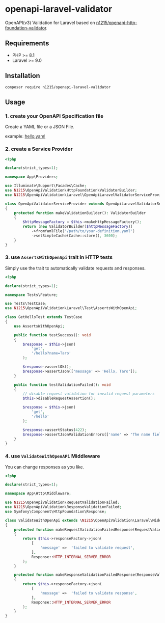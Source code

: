 # openapi-laravel-validator
OpenAPI(v3) Validation for Laravel based on [n1215/openapi-http-foundation-validator](https://github.com/n1215/openapi-http-foundation-validator).

## Requirements
- PHP >= 8.1
- Laravel >= 9.0

## Installation

```shell
composer require n1215/openapi-laravel-validator
```

## Usage

### 1. create your OpenAPI Specification file
Create a YAML file or a JSON File.

example: [hello.yaml](./resource/hello.yaml)


### 2. create a Service Provider

```php
<?php

declare(strict_types=1);

namespace App\Providers;

use Illuminate\Support\Facades\Cache;
use N1215\OpenApiValidation\HttpFoundation\ValidatorBuilder;
use N1215\OpenApiValidation\Laravel\OpenApiLaravelValidatorServiceProvider;

class OpenApiValidatorServiceProvider extends OpenApiLaravelValidatorServiceProvider
{
    protected function makeValidationBuilder(): ValidatorBuilder
    {
        $httpMessageFactory = $this->makeHttpMessageFactory();
        return (new ValidatorBuilder($httpMessageFactory))
            ->fromYamlFile('/path/to/your-definition.yaml')
            ->setSimpleCache(Cache::store(), 3600);
    }
}
```

### 3. use `AssertsWithOpenApi` trait in HTTP tests
Simply use the trait to automatically validate requests and responses.

```php
<?php

declare(strict_types=1);

namespace Tests\Feature;

use Tests\TestCase;
use N1215\OpenApiValidation\Laravel\Test\AssertsWithOpenApi;

class GetHelloTest extends TestCase
{
    use AssertsWithOpenApi;

    public function testSuccess(): void
    {
        $response = $this->json(
            'get',
            '/hello?name=Taro'
        );

        $response->assertOk();
        $response->assertJson(['message' => 'Hello, Taro']);
    }

    public function testValidationFailed(): void
    {
        // disable request validation for invalid request parameters
        $this->disableRequestAssertion();

        $response = $this->json(
            'get',
            '/hello'
        );

        $response->assertStatus(422);
        $response->assertJsonValidationErrors(['name' => 'The name field is required']);
    }
}
```

### 4. use `ValidateWithOpenAPi` Middleware

You can change responses as you like.

```php
<?php

declare(strict_types=1);

namespace App\Http\Middleware;

use N1215\OpenApiValidation\RequestValidationFailed;
use N1215\OpenApiValidation\ResponseValidationFailed;
use Symfony\Component\HttpFoundation\Response;

class ValidateWithOpenApi extends \N1215\OpenApiValidation\Laravel\Middleware\ValidateWithOpenApi
{
    protected function makeRequestValidationFailedResponse(RequestValidationFailed $e): Response
    {
        return $this->responseFactory->json(
            [
                'message' =>  'failed to validate request',
            ],
            Response::HTTP_INTERNAL_SERVER_ERROR
        );
    }

    protected function makeResponseValidationFailedResponse(ResponseValidationFailed $e): Response
    {
        return $this->responseFactory->json(
            [
                'message' =>  'failed to validate response',
            ],
            Response::HTTP_INTERNAL_SERVER_ERROR
        );
    }
}
```
